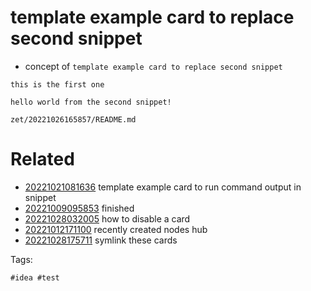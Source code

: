 # template example card to replace second snippet

- concept of `template example card to replace second snippet`

```
this is the first one
```

```
hello world from the second snippet!
```

` zet/20221026165857/README.md `

# Related

- [20221021081636](/zet/20221021081636/README.md) template example card to run command output in snippet
- [20221009095853](/zet/20221009095853/README.md) finished
- [20221028032005](/zet/20221028032005/README.md) how to disable a card
- [20221012171100](/zet/20221012171100/README.md) recently created nodes hub
- [20221028175711](/zet/20221028175711/README.md) symlink these cards

Tags:

    #idea #test
